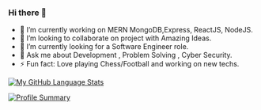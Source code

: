 ### Hi there 👋

<!--
**M0hdF41Z4N/M0hdF41Z4N** is a ✨ _special_ ✨ repository because its `README.md` (this file) appears on your GitHub profile.

Here are some ideas to get you started:
- 🔭 I’m currently working on 
-  I’m looking for help with ...

-->


- 🌱 I’m currently working on MERN MongoDB,Express, ReactJS, NodeJS.
- 👯 I’m looking to collaborate on project with Amazing Ideas.
- 🚀 I’m currently looking for a Software Engineer role.
- 💬 Ask me about Development , Problem Solving , Cyber Security.
- ⚡ Fun fact: Love playing Chess/Football and working on new techs.
<!-- - 📫 How to reach me: [![](https://img.shields.io/badge/LinkedIn-0077B5?style=for-the-badge&logo=linkedin&logoColor=white)]() -->

<!-- [![](https://img.shields.io/badge/LinkedIn-0077B5?style=for-the-badge&logo=linkedin&logoColor=white)]() -->
<!-- [![](https://img.shields.io/badge/-Hackerrank-2EC866?style=for-the-badge&logo=HackerRank&logoColor=white)]() -->

<!-- For Leetcode -->
<!-- https://img.shields.io/badge/-LeetCode-FFA116?style=for-the-badge&logo=LeetCode&logoColor=black -->

[![My GitHub Language Stats](https://github-readme-stats.vercel.app/api/top-langs/?username=M0hdF41Z4N)]()

<!-- Github Trofies -->
<!-- [![My GitHub Trofies](https://github-profile-trophy.vercel.app/?username=M0hdF41Z4N)]() -->

<!-- Profile Summary -->

[![Profile Summary](https://github-profile-summary-cards.vercel.app/api/cards/profile-details?username=M0hdF41Z4N)]()
<!-- https://github-readme-activity-graph.cyclic.app/graph?username=M0hdF41Z4N -->

<!-- Github Stats -->
<!-- [![Github Stats](https://github-readme-stats-git-masterrstaa-rickstaa.vercel.app/api?username=M0hdF41Z4N)]() -->

<!-- Activity Graph -->
<!-- [![Activity Graph](https://github-readme-activity-graph.cyclic.app/graph?username=M0hdF41Z4N)]() -->

<!-- Hit Counter -->
<!-- [![Hit Counter](https://hits.seeyoufarm.com/api/count/incr/badge.svg?url=https%3A%2F%2Fgithub.com%2F{M0hdF41Z4N}1212%2Fhit-counter)]() -->

